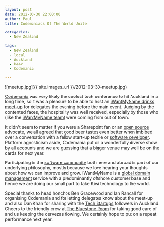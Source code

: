 ```yaml
---
layout: post
date: 2012-03-30 22:00:00
author: Paul
title: Codemaniacs Of The World Unite

categories:
  - New Zealand

tags:
  - New Zealand
  - local
  - Auckland
  - beer
  - Codemania

---
```


![meetup.jpg]({{ site.images_url }}/2012-03-30-meetup.jpg)

[Codemania](http://codemania.co.nz/) was very likely the coolest
tech conference to hit Auckland in a long time, so it was a pleasure
to be able to host an [iWantMyName drinks meet-up](https://iwantmyname.co.nz/blog/2012/03/hola-codemania-meetup.html) for delegates the evening before
the main event. Judging by the contented faces, the hospitality was well
received, especially by those who (like the [iWantMyName team](https://iwantmyname.co.nz/about)) were coming from out of town.

It didn't seem to matter if you were a Sharepoint fan or an [open source](https://iwantmyname.co.nz/services/open-source/) advocate, we all agreed that good beer tastes even better when imbibed over a conversation with a fellow start-up techie or [software developer](https://iwantmyname.co.nz/services/developer/). Platform agnosticism aside, Codemania put on a wonderfully diverse show by all accounts and we are guessing that a bigger venue may well be on the cards for next year.

Participating in the [software community](https://iwantmyname.co.nz/blog/2011/10/being-good-neighbours.html)
 both here and abroad is part of our underlying philosophy, mostly 
because we love hearing your thoughts about how we can improve and grow.
 iWantMyName is a [global domain management](https://iwantmyname.com/) service with a predominantly 
offshore customer base and hence we are doing our small part to take 
Kiwi technology to the world. 

Special thanks to head honchos Ben Gracewood and Ian Randall for organising Codemania and for letting delegates know about the meet-up and also Dan Khan for sharing with the [Tech Startups](http://www.meetup.com/auckland-tech-startups/) followers in Auckland. Cheers to the friendly crew at [The Bluestone Room](http://www.thebluestoneroom.co.nz/) for taking good care of and us keeping the cervezas flowing. We certainly hope to put on a repeat performance next year.
